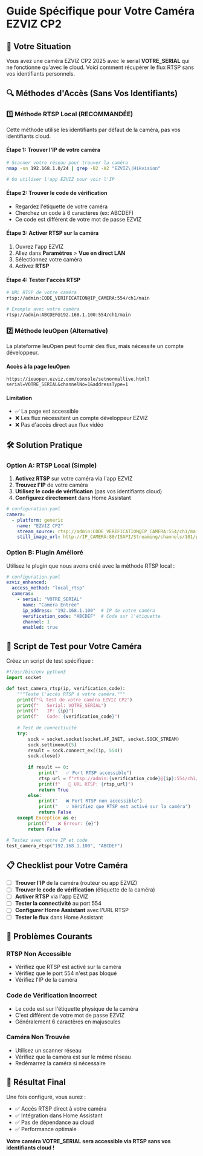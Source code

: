# Guide Spécifique pour Votre Caméra EZVIZ CP2

## 🎯 Votre Situation

Vous avez une caméra EZVIZ CP2 2025 avec le serial **VOTRE_SERIAL** qui ne fonctionne qu'avec le cloud. Voici comment récupérer le flux RTSP sans vos identifiants personnels.

## 🔍 Méthodes d'Accès (Sans Vos Identifiants)

### 1️⃣ **Méthode RTSP Local (RECOMMANDÉE)**

Cette méthode utilise les identifiants par défaut de la caméra, pas vos identifiants cloud.

#### Étape 1: Trouver l'IP de votre caméra
```bash
# Scanner votre réseau pour trouver la caméra
nmap -sn 192.168.1.0/24 | grep -B2 -A2 "EZVIZ\|Hikvision"

# Ou utiliser l'app EZVIZ pour voir l'IP
```

#### Étape 2: Trouver le code de vérification
- Regardez l'étiquette de votre caméra
- Cherchez un code à 6 caractères (ex: ABCDEF)
- Ce code est différent de votre mot de passe EZVIZ

#### Étape 3: Activer RTSP sur la caméra
1. Ouvrez l'app EZVIZ
2. Allez dans **Paramètres** > **Vue en direct LAN**
3. Sélectionnez votre caméra
4. Activez **RTSP**

#### Étape 4: Tester l'accès RTSP
```bash
# URL RTSP de votre caméra
rtsp://admin:CODE_VERIFICATION@IP_CAMERA:554/ch1/main

# Exemple avec votre caméra
rtsp://admin:ABCDEF@192.168.1.100:554/ch1/main
```

### 2️⃣ **Méthode IeuOpen (Alternative)**

La plateforme IeuOpen peut fournir des flux, mais nécessite un compte développeur.

#### Accès à la page IeuOpen
```
https://ieuopen.ezviz.com/console/setnormallive.html?serial=VOTRE_SERIAL&channelNo=1&addressType=1
```

#### Limitation
- ✅ La page est accessible
- ❌ Les flux nécessitent un compte développeur EZVIZ
- ❌ Pas d'accès direct aux flux vidéo

## 🛠️ Solution Pratique

### Option A: RTSP Local (Simple)
1. **Activez RTSP** sur votre caméra via l'app EZVIZ
2. **Trouvez l'IP** de votre caméra
3. **Utilisez le code de vérification** (pas vos identifiants cloud)
4. **Configurez directement** dans Home Assistant

```yaml
# configuration.yaml
camera:
  - platform: generic
    name: "EZVIZ CP2"
    stream_source: rtsp://admin:CODE_VERIFICATION@IP_CAMERA:554/ch1/main
    still_image_url: http://IP_CAMERA:80/ISAPI/Streaming/channels/101/picture
```

### Option B: Plugin Amélioré
Utilisez le plugin que nous avons créé avec la méthode RTSP local :

```yaml
# configuration.yaml
ezviz_enhanced:
  access_method: "local_rtsp"
  cameras:
    - serial: "VOTRE_SERIAL"
      name: "Caméra Entrée"
      ip_address: "192.168.1.100"  # IP de votre caméra
      verification_code: "ABCDEF"  # Code sur l'étiquette
      channel: 1
      enabled: true
```

## 🔧 Script de Test pour Votre Caméra

Créez un script de test spécifique :

```python
#!/usr/bin/env python3
import socket

def test_camera_rtsp(ip, verification_code):
    """Teste l'accès RTSP à votre caméra."""
    print(f"🔍 Test de votre caméra EZVIZ CP2")
    print(f"   Serial: VOTRE_SERIAL")
    print(f"   IP: {ip}")
    print(f"   Code: {verification_code}")
    
    # Test de connectivité
    try:
        sock = socket.socket(socket.AF_INET, socket.SOCK_STREAM)
        sock.settimeout(5)
        result = sock.connect_ex((ip, 554))
        sock.close()
        
        if result == 0:
            print("   ✅ Port RTSP accessible")
            rtsp_url = f"rtsp://admin:{verification_code}@{ip}:554/ch1/main"
            print(f"   🔗 URL RTSP: {rtsp_url}")
            return True
        else:
            print("   ❌ Port RTSP non accessible")
            print("   💡 Vérifiez que RTSP est activé sur la caméra")
            return False
    except Exception as e:
        print(f"   ❌ Erreur: {e}")
        return False

# Testez avec votre IP et code
test_camera_rtsp("192.168.1.100", "ABCDEF")
```

## 📋 Checklist pour Votre Caméra

- [ ] **Trouver l'IP** de la caméra (routeur ou app EZVIZ)
- [ ] **Trouver le code de vérification** (étiquette de la caméra)
- [ ] **Activer RTSP** via l'app EZVIZ
- [ ] **Tester la connectivité** au port 554
- [ ] **Configurer Home Assistant** avec l'URL RTSP
- [ ] **Tester le flux** dans Home Assistant

## 🚨 Problèmes Courants

### RTSP Non Accessible
- Vérifiez que RTSP est activé sur la caméra
- Vérifiez que le port 554 n'est pas bloqué
- Vérifiez l'IP de la caméra

### Code de Vérification Incorrect
- Le code est sur l'étiquette physique de la caméra
- C'est différent de votre mot de passe EZVIZ
- Généralement 6 caractères en majuscules

### Caméra Non Trouvée
- Utilisez un scanner réseau
- Vérifiez que la caméra est sur le même réseau
- Redémarrez la caméra si nécessaire

## 🎉 Résultat Final

Une fois configuré, vous aurez :
- ✅ Accès RTSP direct à votre caméra
- ✅ Intégration dans Home Assistant
- ✅ Pas de dépendance au cloud
- ✅ Performance optimale

**Votre caméra VOTRE_SERIAL sera accessible via RTSP sans vos identifiants cloud !**
